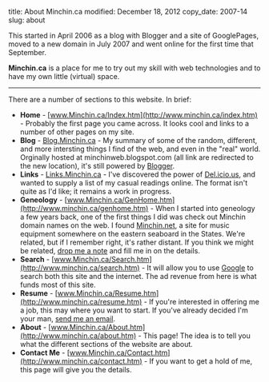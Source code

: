 title: About Minchin.ca
modified: December 18, 2012
copy_date: 2007-14
slug: about
 

This started in April 2006 as a blog with Blogger and a site of
GooglePages, moved to a new domain in July 2007 and went online for the
first time that September.

**Minchin.ca** is a place for me to try out my skill with web
technologies and to have my own little (virtual) space.

* * * * *

There are a number of sections to this website. In brief:

-   **Home** -
    [www.Minchin.ca/Index.htm](http://www.minchin.ca/index.htm) -
    Probably the first page you came across. It looks cool and links to
    a number of other pages on my site.
-   **Blog** - [Blog.Minchin.ca](http://blog.minchin.ca/) - My summary
    of some of the random, different, and more intersting things I find
    of the web, and even in the "real" world. Orginally hosted at
    minchinweb.blogspot.com (all link are redirected to the new
    location), it's still powered by [Blogger](http://www.blogger.com).
-   **Links** - [Links.Minchin.ca](http://links.mincin.ca/) - I've
    discovered the power of [Del.icio.us](http://del.icio.us/), and
    wanted to supply a list of my casual readings online. The format
    isn't quite as I'd like; it remains a work in progress.
-   **Geneology** -
    [www.Minchin.ca/GenHome.htm](http://www.minchin.ca/genhome.htm) -
    When I started into geneology a few years back, one of the first
    things I did was check out Minchin domain names on the web. I found
    [Minchin.net](http://www.minchin.net), a site for music equipment
    somewhere on the eastern seaboard in the States. We're related, but
    if I remember right, it's rather distant. If you think we might be
    related, [drop me a note](http://www.minchin.ca/contact.htm) and
    fill me in on the details.
-   **Search** -
    [www.Minchin.ca/Search.htm](http://www.minchin.ca/search.htm) - It
    will allow you to use [Google](http://www.google.com) to search both
    this site and the internet. The ad revenue from here is what funds
    most of this site.
-   **Resume** -
    [www.Minchin.ca/Resume.htm](http://www.minchin.ca/resume.htm) - If
    you're interested in offering me a job, this may where you want to
    start. If you've already decided I'm your man, [send me an
    email](http://www.minchin.ca/contact.htm#careers).
-   **About** -
    [www.Minchin.ca/About.htm](http://www.minchin.ca/about.htm) - This
    page! The idea is to tell you what the different sections of the
    website are about.
-   **Contact Me** -
    [www.Minchin.ca/Contact.htm](http://www.minchin.ca/contact.htm) - If
    you want to get a hold of me, this page will give you the details.
